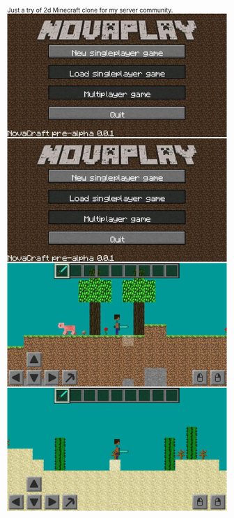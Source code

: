 Just a try of 2d Minecraft clone for my server community.
![Image 1](./img/1.jpg)
![Image 2](./img/2.jpg)
![Game world](./img/3.jpg)
![Another biome](./img/4.jpg)
